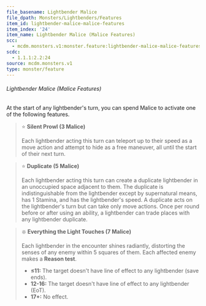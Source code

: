 ```yaml
---
file_basename: Lightbender Malice
file_dpath: Monsters/Lightbenders/Features
item_id: lightbender-malice-malice-features
item_index: '24'
item_name: Lightbender Malice (Malice Features)
scc:
  - mcdm.monsters.v1:monster.feature:lightbender-malice-malice-features
scdc:
  - 1.1.1:2.2:24
source: mcdm.monsters.v1
type: monster/feature
---
```


###### Lightbender Malice (Malice Features)

At the start of any lightbender's turn, you can spend Malice to activate one of the following features.

<!-- -->
> ⭐️ **Silent Prowl (3 Malice)**
>
> Each lightbender acting this turn can teleport up to their speed as a move action and attempt to hide as a free maneuver, all until the start of their next turn.

<!-- -->
> ⭐️ **Duplicate (5 Malice)**
>
> Each lightbender acting this turn can create a duplicate lightbender in an unoccupied space adjacent to them. The duplicate is indistinguishable from the lightbender except by supernatural means, has 1 Stamina, and has the lightbender's speed. A duplicate acts on the lightbender's turn but can take only move actions. Once per round before or after using an ability, a lightbender can trade places with any lightbender duplicate.

<!-- -->
> ❇️ **Everything the Light Touches (7 Malice)**
>
> Each lightbender in the encounter shines radiantly, distorting the senses of any enemy within 5 squares of them. Each affected enemy makes a **Reason test**.
>
> - **≤11:** The target doesn't have line of effect to any lightbender (save ends).
> - **12-16:** The target doesn't have line of effect to any lightbender (EoT).
> - **17+:** No effect.
